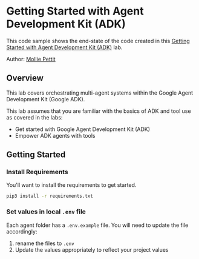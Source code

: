 # Getting Started with Agent Development Kit (ADK)

This code sample shows the end-state of the code created in this [Getting Started with Agent Development Kit (ADK)](https://www.cloudskillsboost.google/catalog_lab/32017) lab. 

Author: [Mollie Pettit](https://github.com/molliemarie)

## Overview

This lab covers orchestrating multi-agent systems within the Google Agent Development Kit (Google ADK).

This lab assumes that you are familiar with the basics of ADK and tool use as covered in the labs:

- Get started with Google Agent Development Kit (ADK)
- Empower ADK agents with tools

## Getting Started

### Install Requirements

You'll want to install the requirements to get started. 

```bash
pip3 install -r requirements.txt
```

### Set values in local `.env` file

Each agent folder has a `.env.example` file. You will need to update the file accordingly: 

1. rename the files to `.env`
2. Update the values appropriately to reflect your project values
